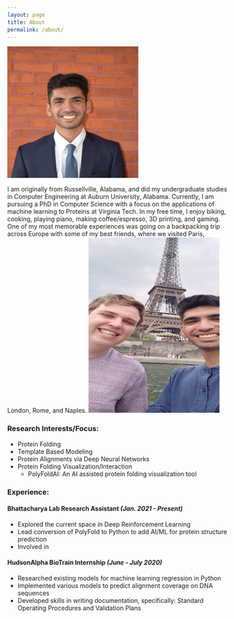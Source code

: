 ```yaml
---
layout: page
title: About
permalink: /about/
---
```

<img src="../media/headshot.png" alt="Bernard Moussad" style="height: 300px; width:300px;"/>

I am originally from Russellville, Alabama, and did my undergraduate studies in Computer Engineering at Auburn University, Alabama. Currently, I am pursuing a PhD in Computer Science with a focus on  the applications of machine learning to Proteins at Virginia Tech. In my free time, I enjoy biking, cooking, playing piano, making coffee/espresso, 3D printing, and gaming. One of my most memorable experiences was going on a backpacking trip across Europe with some of my best friends, where we visited Paris, London, Rome, and Naples.
<img src="../media/paris.jpg" alt="Bernard Moussad" style="height: 400px; width:300px;"/>

### Research Interests/Focus:
*   Protein Folding
*   Template Based Modeling
*   Protein Alignments via Deep Neural Networks 
*   Protein Folding Visualization/Interaction
    - PolyFoldAI: An AI assisted protein folding visualization tool 

### Experience:

#### Bhattacharya Lab Research Assistant ***(Jan. 2021 - Present)*** 

-   Explored the current space in Deep Reinforcement Learning
-   Lead conversion of PolyFold to Python to add AI/ML for protein structure prediction
-   Involved in 

#### HudsonAlpha BioTrain Internship ***(June - July 2020)***
-   Researched existing models for machine learning regression in Python
-   Implemented various models to predict alignment coverage on DNA sequences
-   Developed skills in writing documentation, specifically: Standard Operating Procedures and Validation Plans
